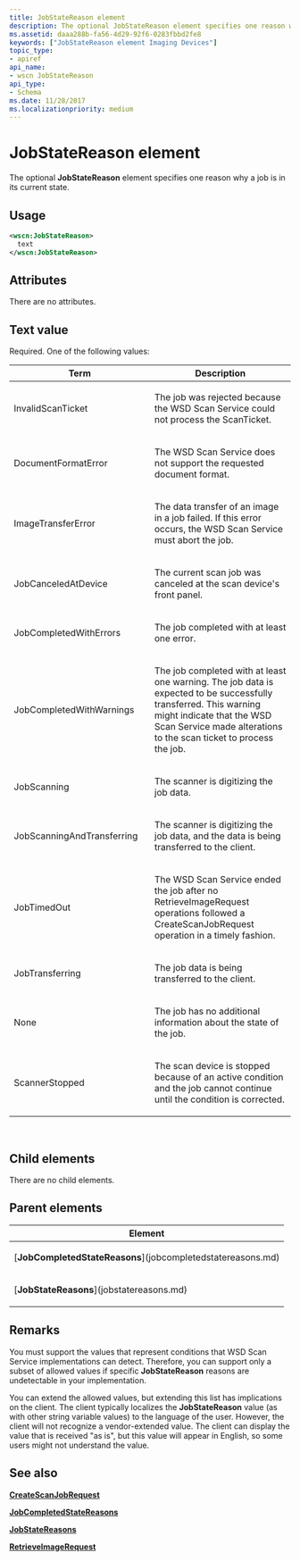 ```yaml
---
title: JobStateReason element
description: The optional JobStateReason element specifies one reason why a job is in its current state.
ms.assetid: daaa288b-fa56-4d29-92f6-0283fbbd2fe8
keywords: ["JobStateReason element Imaging Devices"]
topic_type:
- apiref
api_name:
- wscn JobStateReason
api_type:
- Schema
ms.date: 11/28/2017
ms.localizationpriority: medium
---
```


# JobStateReason element


The optional **JobStateReason** element specifies one reason why a job is in its current state.

Usage
-----

```xml
<wscn:JobStateReason>
  text
</wscn:JobStateReason>
```

Attributes
----------

There are no attributes.

Text value
----------

Required. One of the following values:

<table>
<colgroup>
<col width="50%" />
<col width="50%" />
</colgroup>
<thead>
<tr class="header">
<th>Term</th>
<th>Description</th>
</tr>
</thead>
<tbody>
<tr class="odd">
<td><p><span id="InvalidScanTicket"></span><span id="invalidscanticket"></span><span id="INVALIDSCANTICKET"></span>InvalidScanTicket</p></td>
<td><p>The job was rejected because the WSD Scan Service could not process the ScanTicket.</p></td>
</tr>
<tr class="even">
<td><p><span id="DocumentFormatError"></span><span id="documentformaterror"></span><span id="DOCUMENTFORMATERROR"></span>DocumentFormatError</p></td>
<td><p>The WSD Scan Service does not support the requested document format.</p></td>
</tr>
<tr class="odd">
<td><p><span id="ImageTransferError"></span><span id="imagetransfererror"></span><span id="IMAGETRANSFERERROR"></span>ImageTransferError</p></td>
<td><p>The data transfer of an image in a job failed. If this error occurs, the WSD Scan Service must abort the job.</p></td>
</tr>
<tr class="even">
<td><p><span id="JobCanceledAtDevice"></span><span id="jobcanceledatdevice"></span><span id="JOBCANCELEDATDEVICE"></span>JobCanceledAtDevice</p></td>
<td><p>The current scan job was canceled at the scan device's front panel.</p></td>
</tr>
<tr class="odd">
<td><p><span id="JobCompletedWithErrors"></span><span id="jobcompletedwitherrors"></span><span id="JOBCOMPLETEDWITHERRORS"></span>JobCompletedWithErrors</p></td>
<td><p>The job completed with at least one error.</p></td>
</tr>
<tr class="even">
<td><p><span id="JobCompletedWithWarnings"></span><span id="jobcompletedwithwarnings"></span><span id="JOBCOMPLETEDWITHWARNINGS"></span>JobCompletedWithWarnings</p></td>
<td><p>The job completed with at least one warning. The job data is expected to be successfully transferred. This warning might indicate that the WSD Scan Service made alterations to the scan ticket to process the job.</p></td>
</tr>
<tr class="odd">
<td><p><span id="JobScanning"></span><span id="jobscanning"></span><span id="JOBSCANNING"></span>JobScanning</p></td>
<td><p>The scanner is digitizing the job data.</p></td>
</tr>
<tr class="even">
<td><p><span id="JobScanningAndTransferring"></span><span id="jobscanningandtransferring"></span><span id="JOBSCANNINGANDTRANSFERRING"></span>JobScanningAndTransferring</p></td>
<td><p>The scanner is digitizing the job data, and the data is being transferred to the client.</p></td>
</tr>
<tr class="odd">
<td><p><span id="JobTimedOut"></span><span id="jobtimedout"></span><span id="JOBTIMEDOUT"></span>JobTimedOut</p></td>
<td><p>The WSD Scan Service ended the job after no RetrieveImageRequest operations followed a CreateScanJobRequest operation in a timely fashion.</p></td>
</tr>
<tr class="even">
<td><p><span id="JobTransferring"></span><span id="jobtransferring"></span><span id="JOBTRANSFERRING"></span>JobTransferring</p></td>
<td><p>The job data is being transferred to the client.</p></td>
</tr>
<tr class="odd">
<td><p><span id="None"></span><span id="none"></span><span id="NONE"></span>None</p></td>
<td><p>The job has no additional information about the state of the job.</p></td>
</tr>
<tr class="even">
<td><p><span id="ScannerStopped"></span><span id="scannerstopped"></span><span id="SCANNERSTOPPED"></span>ScannerStopped</p></td>
<td><p>The scan device is stopped because of an active condition and the job cannot continue until the condition is corrected.</p></td>
</tr>
</tbody>
</table>

 

## Child elements


There are no child elements.

## Parent elements


<table>
<colgroup>
<col width="100%" />
</colgroup>
<thead>
<tr class="header">
<th>Element</th>
</tr>
</thead>
<tbody>
<tr class="odd">
<td><p>[<strong>JobCompletedStateReasons</strong>](jobcompletedstatereasons.md)</p></td>
</tr>
<tr class="even">
<td><p>[<strong>JobStateReasons</strong>](jobstatereasons.md)</p></td>
</tr>
</tbody>
</table>

Remarks
-------

You must support the values that represent conditions that WSD Scan Service implementations can detect. Therefore, you can support only a subset of allowed values if specific **JobStateReason** reasons are undetectable in your implementation.

You can extend the allowed values, but extending this list has implications on the client. The client typically localizes the **JobStateReason** value (as with other string variable values) to the language of the user. However, the client will not recognize a vendor-extended value. The client can display the value that is received "as is", but this value will appear in English, so some users might not understand the value.

## See also


[**CreateScanJobRequest**](createscanjobrequest.md)

[**JobCompletedStateReasons**](jobcompletedstatereasons.md)

[**JobStateReasons**](jobstatereasons.md)

[**RetrieveImageRequest**](retrieveimagerequest.md)

 

 






